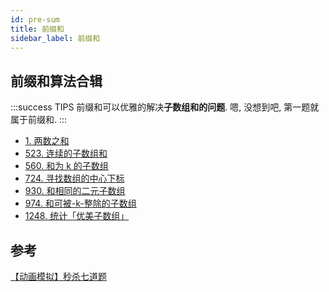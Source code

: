 ```yaml
---
id: pre-sum
title: 前缀和
sidebar_label: 前缀和
---
```


## 前缀和算法合辑

:::success TIPS
前缀和可以优雅的解决**子数组和的问题**. 嗯, 没想到吧, 第一题就属于前缀和.
:::

- [1. 两数之和](/leetcode/easy/1-two-sum)
- [523. 连续的子数组和](/leetcode/medium/523-check-subarray-sum)
- [560. 和为 k 的子数组](/leetcode/medium/560-subarray-sum)
- [724. 寻找数组的中心下标](/leetcode/easy/724-pivot-index)
- [930. 和相同的二元子数组](/leetcode/medium/930-num-subarrays-with-sum)
- [974. 和可被-k-整除的子数组](/leetcode/medium/974-subarrays-div-by-k)
- [1248. 统计「优美子数组」](/leetcode/medium/1248-number-of-subarrays)

## 参考

[【动画模拟】秒杀七道题](https://leetcode-cn.com/problems/subarray-sum-equals-k/solution/de-liao-yi-wen-jiang-qian-zhui-he-an-pai-yhyf/)
